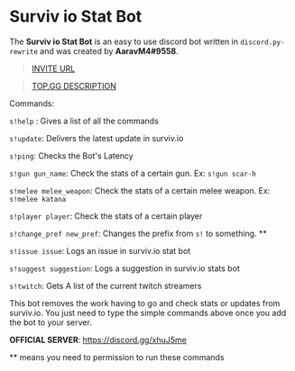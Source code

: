 # Surviv io Stat Bot 

The **Surviv io Stat Bot** is an easy to use discord bot written in `discord.py-rewrite` and was created by **AaravM4#9558**.
> [INVITE URL](https://discordapp.com/api/oauth2/authorize?client_id=655541871006842891&permissions=0&scope=bot)

> [TOP.GG DESCRIPTION](https://top.gg/bot/655541871006842891)

Commands:

`s!help` : Gives a list of all the commands

`s!update`: Delivers the latest update in surviv.io

`s!ping`: Checks the Bot's Latency

`s!gun gun_name`: Check the stats of a certain gun. Ex: `s!gun scar-h`

`s!melee melee_weapon`: Check the stats of a certain melee weapon. Ex: `s!melee katana`

`s!player player`: Check the stats of a certain player

`s!change_pref new_pref`: Changes the prefix from `s!` to something. **

`s!issue issue`: Logs an issue in surviv.io stat bot

`s!suggest suggestion`: Logs a suggestion in surviv.io stats bot

`s!twitch`: Gets A list of the current twitch streamers


This bot removes the work having to go and check stats or updates from surviv.io. You just need to type the simple commands above once you add the bot to your server.

**OFFICIAL SERVER**: https://discord.gg/xhuJ5me

** means you need to permission to run these commands
